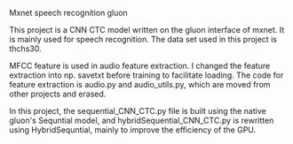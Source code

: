 Mxnet speech recognition gluon


This project is a CNN CTC model written on the gluon interface of mxnet. It is mainly used for speech recognition. The data set used in this project is thchs30.


MFCC feature is used in audio feature extraction. I changed the feature extraction into np. savetxt before training to facilitate loading. The code for feature extraction is audio.py and audio_utils.py, which are moved from other projects and erased.


In this project, the sequential_CNN_CTC.py file is built using the native gluon's Sequntial model, and hybridSequential_CNN_CTC.py is rewritten using HybridSequntial, mainly to improve the efficiency of the GPU.
